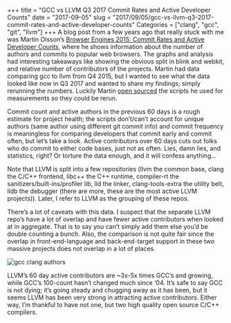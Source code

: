 +++
title = "GCC vs LLVM Q3 2017 Commit Rates and Active Developer Counts"
date = "2017-09-05"
slug = "2017/09/05/gcc-vs-llvm-q3-2017-commit-rates-and-active-developer-counts"
Categories = ["clang", "gcc", "git", "llvm"]
+++
A blog post from a few years ago that really stuck with me was Martin Olsson’s
[Browser Engines 2015: Commit Rates and Active Developer Counts](https://mo.github.io/2015/11/04/browser-engines-active-developers-and-commit-rates.html),
where he shows information about the number of authors and commits to popular
web browsers.  The graphs and analysis had interesting takeaways like showing
the obvious split in blink and webkit, and relative number of contributors of
the projects.  Martin had data comparing gcc to llvm from Q4 2015, but I wanted
to see what the data looked like now in Q3 2017 and wanted to share my
findings; simply rerunning the numbers.  Luckily Martin
[open sourced](https://github.com/mo/git-source-metrics)
the scripts he used for measurements so they could be rerun.

Commit count and active authors in the previous 60 days is a rough estimate for
project health; the scripts don’t/can’t account for unique authors (same author
using different git commit info) and commit frequency is meaningless for
comparing developers that commit early and commit often, but let’s take a look.
Active contributors over 60 days cuts out folks who do commit to either code
bases, just not as often.  Lies, damn lies, and statistics, right? Or torture
the data enough, and it will confess anything...

Note that LLVM is split into a few repositories (llvm the common base, clang
the C/C++ frontend, libc++ the C++ runtime, compiler-rt the
sanitizers/built-ins/profiler lib, lld the linker, clang-tools-extra the
utility belt, lldb the debugger (there are more, these are the most active LLVM
projects)).  Later, I refer to LLVM as the grouping of these repos.

There’s a lot of caveats with this data.  I suspect that the separate LLVM
repo’s have a lot of overlap and have fewer active contributors when looked at
in aggregate.  That is to say you can’t simply add them else you’d be double
counting a bunch.  Also, the comparison is not quite fair since the overlap in
front-end-language and back-end-target support in these two massive projects
does not overlap in a lot of places.

![gcc clang authors](/images/gcc_clang_authors.jpg)

LLVM’s 60 day active contributors are ~3x-5x times GCC’s and growing, while
GCC’s 100-count hasn’t changed much since ‘04.  It’s safe to say GCC is not
dying; it’s going steady and chugging away as it has been, but it seems LLVM
has been very strong in attracting active contributors.  Either way, I’m
thankful to have not one, but two high quality open source C/C++ compilers.
